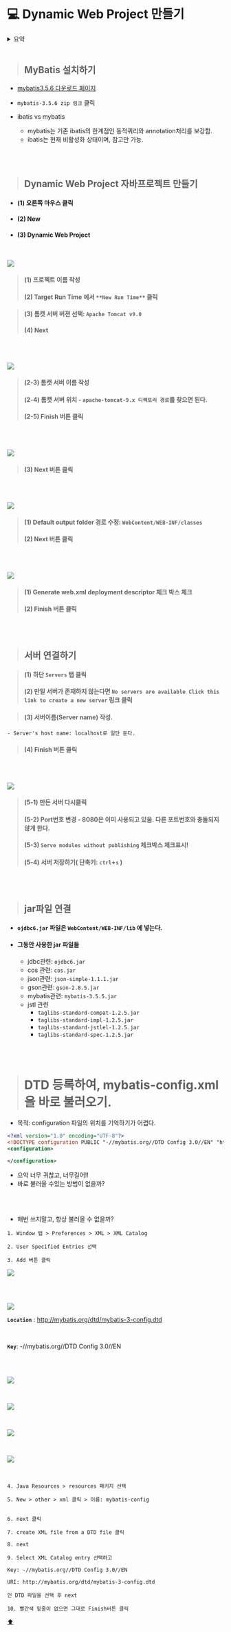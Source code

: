# :computer: Dynamic Web Project 만들기

<details>

<summary>요약</summary>

- 0. MyBatis 설치하기 [:baby_chick:](#Mybatis-설치하기)
- 1. 프로젝트 만들기 [:baby_chick:](#프로젝트-만들기)
- 2. 서버 연결하기 [:baby_chick:](#서버-연결하기)
- 3. jar파일 연결 [:baby_chick:](#jar파일-연결)

</details>

<br>

> ## MyBatis 설치하기

- [mybatis3.5.6 다운로드 페이지](https://github.com/mybatis/mybatis-3/releases)

- `mybatis-3.5.6 zip 링크` 클릭

- ibatis vs mybatis
  - mybatis는 기존 ibatis의 한계점인 동적쿼리와 annotation처리를 보강함.
  - ibatis는 현재 비활성화 상태이며, 참고만 가능.


<br><br>

> ## Dynamic Web Project 자바프로젝트 만들기

- #### (1) 오른쪽 마우스 클릭
- #### (2) New
- #### (3) Dynamic Web Project

<br>



![](./mybatis_setting_img/1.PNG)

> #### (1) 프로젝트 이름 작성
> #### (2) Target Run Time 에서 `**New Run Time**` 클릭

> #### (3) 톰캣 서버 버젼 선택: **`Apache Tomcat v9.0`**
> #### (4) Next

<BR><br>

![](./mybatis_setting_img/2.png)

> #### (2-3) 톰캣 서버 이름 작성
> #### (2-4) 톰캣 서버 위치 - `apache-tomcat-9.x 디렉토리 경로`를 찾으면 된다.
> #### (2-5) Finish 버튼 클릭

<br><br>

![](./mybatis_setting_img/1.PNG)

> #### (3) Next 버튼 클릭

<br><br>

![](./mybatis_setting_img/3.png)

> #### (1) Default output folder 경로 수정: **`WebContent/WEB-INF/classes`**
> #### (2) Next 버튼 클릭

<br><br>

![](./mybatis_setting_img/4.png)

> #### (1) Generate web.xml deployment descriptor 체크 박스 체크
> #### (2) Finish 버튼 클릭

<br><br>

> ## 서버 연결하기

> #### (1) 하단 **`Servers`** 탭 클릭
> #### (2) 만일 서버가 존재하지 않는다면 **`No servers are available Click this link to create a new server`** 링크 클릭

> #### (3) 서버이름(Server name) 작성.
    - Server's host name: localhost로 일단 둔다.

> #### (4) Finish 버튼 클릭

<br><br>

![](./mybatis_setting_img/5.png)

> #### (5-1) 만든 서버 다시클릭
> #### (5-2) Port번호 변경 - 8080은 이미 사용되고 있음. 다른 포트번호와 충돌되지 않게 한다.
> #### (5-3) `Serve modules without publishing` 체크박스 체크표시!
> #### (5-4) 서버 저장하기( 단축키: `ctrl`+`s` )

<br><br>

> ## jar파일 연결

- #### **`ojdbc6.jar`** 파일은 **`WebContent/WEB-INF/lib`** 에 넣는다.
- #### 그동안 사용한 jar 파일들
    - jdbc관련: `ojdbc6.jar`
    - cos 관련: `cos.jar`
    - json관련: `json-simple-1.1.1.jar`
    - gson관련: `gson-2.8.5.jar`
    - mybatis관련: `mybatis-3.5.5.jar`
    - jstl 관련
        - `taglibs-standard-compat-1.2.5.jar`
        - `taglibs-standard-impl-1.2.5.jar`
        - `taglibs-standard-jstlel-1.2.5.jar`
        - `taglibs-standard-spec-1.2.5.jar`

<br><br>


> # DTD 등록하여, mybatis-config.xml을 바로 불러오기.

- 목적: configuration 파일의 위치를 기억하기가 어렵다.

```xml
<?xml version="1.0" encoding="UTF-8"?>
<!DOCTYPE configuration PUBLIC "-//mybatis.org//DTD Config 3.0//EN" "http://mybatis.org/dtd/mybatis-3-config.dtd">
<configuration>

</configuration>
```

- 으악 너무 귀찮고, 너무길어!!
- 바로 불러올 수있는 방법이 없을까?

<br><br>


- 매번 쓰지말고, 항상 불러올 수 없을까?


```
1. Window 탭 > Preferences > XML > XML Catalog

2. User Specified Entries 선택

3. Add 버튼 클릭
```

![](./mybatis실습_img/xml_1.png)

<br><br>


![](./mybatis실습_img/xml_2.PNG)

**`Location`** : http://mybatis.org/dtd/mybatis-3-config.dtd

<br>

**`Key`**: -//mybatis.org//DTD Config 3.0//EN

<br><BR>

![](./mybatis실습_img/mybatis_config_1.PNG)

<BR>

![](./mybatis실습_img/mybatis_config_2.PNG)

<BR>

![](./mybatis실습_img/mybatis_config_3.PNG)

<BR>

![](./mybatis실습_img/mybatis_config_4.PNG)

<BR>

```
4. Java Resources > resources 패키지 선택

5. New > other > xml 클릭 > 이름: mybatis-config


6. next 클릭

7. create XML file from a DTD file 클릭

8. next

9. Select XML Catalog entry 선택하고

Key: -//mybatis.org//DTD Config 3.0//EN

URI: http://mybatis.org/dtd/mybatis-3-config.dtd

인 DTD 파일을 선택 후 next

10. 빨간색 밑줄이 없으면 그대로 Finish버튼 클릭
```







[:arrow_up:](#)
